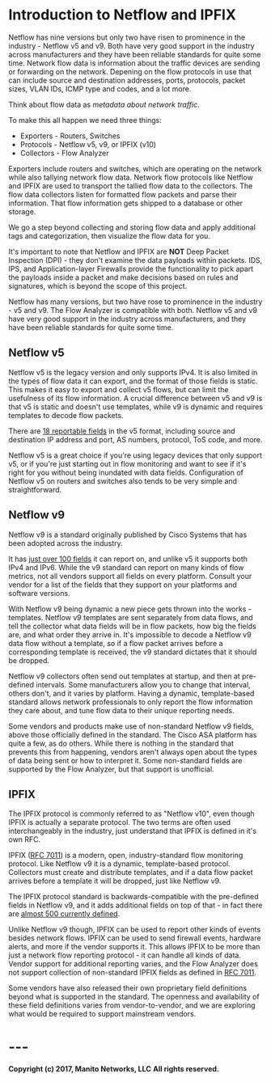 # Introduction to Netflow and IPFIX
Netflow has nine versions but only two have risen to prominence in the industry - Netflow v5 and v9. Both have very good support in the industry across manufacturers and they have been reliable standards for quite some time. Network flow data is information about the traffic devices are sending or forwarding on the network. Depening on the flow protocols in use that can include source and destination addresses, ports, protocols, packet sizes, VLAN IDs, ICMP type and codes, and a lot more. 

Think about flow data as _metadata about network traffic_. 

To make this all happen we need three things:

* Exporters - Routers, Switches
* Protocols - Netflow v5, v9, or IPFIX (v10)
* Collectors - Flow Analyzer

Exporters include routers and switches, which are operating on the network while also tallying network flow data. Network flow protocols like Netflow and IPFIX are used to transport the tallied flow data to the collectors. The flow data collectors listen for formatted flow packets and parse their information. That flow information gets shipped to a database or other storage.

We go a step beyond collecting and storing flow data and apply additional tags and categorization, then visualize the flow data for you.

It's important to note that Netflow and IPFIX are **NOT** Deep Packet Inspection (DPI) - they don't examine the data payloads within packets. IDS, IPS, and Application-layer Firewalls provide the functionality to pick apart the payloads inside a packet and make decisions based on rules and signatures, which is beyond the scope of this project.

Netflow has many versions, but two have rose to prominence in the industry - v5 and v9. The Flow Analyzer is compatible with both. Netflow v5 and v9 have very good support in the industry across manufacturers, and they have been reliable standards for quite some time.

## Netflow v5
Netflow v5 is the legacy version and only supports IPv4. It is also limited in the types of flow data it can export, and the format of those fields is static. This makes it easy to export and collect v5 flows, but can limit the usefulness of its flow information. A crucial difference between v5 and v9 is that v5 is static and doesn't use templates, while v9 is dynamic and requires templates to decode flow packets.

There are [18 reportable fields](http://www.cisco.com/c/en/us/td/docs/net_mgmt/netflow_collection_engine/3-6/user/guide/format.html#wp1006186)
in the v5 format, including source and destination IP address and port, AS numbers, protocol, ToS code, and more.

Netflow v5 is a great choice if you're using legacy devices that only support v5, or if you're just starting out in flow monitoring and want to see if it's right for you without being inundated with data fields. Configuration of Netflow v5 on routers and switches also tends to be very simple and straightforward.

## Netflow v9
Netflow v9 is a standard originally published by Cisco Systems that has been adopted across the industry.

It has [just over 100 fields](http://www.cisco.com/en/US/technologies/tk648/tk362/technologies_white_paper09186a00800a3db9.html) it can report on, and unlike v5 it supports both IPv4 and IPv6. While the v9 standard can report on many kinds of flow metrics, not all vendors support all fields on every platform. Consult your vendor for a list of the fields that they support on your platforms and software versions.

With Netflow v9 being dynamic a new piece gets thrown into the works - templates. Netflow v9 templates are sent separately from data flows, and tell the collector what data fields will be in flow packets, how big the fields are, and what order they arrive in. It's impossible to decode a Netflow v9 data flow without a template, so if a flow packet arrives before a corresponding template is received, the v9 standard dictates that it should be dropped.

Netflow v9 collectors often send out templates at startup, and then at pre-defined intervals. Some manufacturers allow you to change that interval, others don't, and it varies by platform. Having a dynamic, template-based standard allows network professionals to only report the flow information they care about, and tune flow data to their unique reporting needs.

Some vendors and products make use of non-standard Netflow v9 fields, above those officially defined in the standard. The Cisco ASA platform has quite a few, as do others. While there is nothing in the standard that prevents this from happening, vendors aren't always open about the types of data being sent or how to interpret it. Some non-standard fields are supported by the Flow Analyzer, but that support is unofficial.

## IPFIX
The IPFIX protocol is commonly referred to as "Netflow v10", even though IPFIX is actually a separate protocol. The two terms are often used interchangeably in the industry, just understand that IPFIX is defined in it's own RFC.

IPFIX ([RFC 7011](https://tools.ietf.org/html/rfc7011)) is a modern, open, industry-standard flow monitoring protocol. Like Netflow v9 it is a dynamic, template-based protocol. Collectors must create and distribute templates, and if a data flow packet arrives before a template it will be dropped, just like Netflow v9.

The IPFIX protocol standard is backwards-compatible with the pre-defined fields in Netflow v9, and it adds additional fields on top of that - in fact there are [almost 500 currently defined](http://www.iana.org/assignments/ipfix/ipfix.xhtml).

Unlike Netflow v9 though, IPFIX can be used to report other kinds of events besides network flows. IPFIX can be used to send firewall events, hardware alerts, and more if the vendor supports it. This allows IPFIX to be more than just a network flow reporting protocol - it can handle all kinds of data. Vendor support for additional reporting varies, and the Flow Analyzer does not support collection of non-standard IPFIX fields as defined in [RFC 7011](https://tools.ietf.org/html/rfc7011).

Some vendors have also released their own proprietary field definitions beyond what is supported in the standard. The openness and availability of these field definitions varies from vendor-to-vendor, and we are exploring what would be required to support mainstream vendors.

# ---
**Copyright (c) 2017, Manito Networks, LLC**
**All rights reserved.**